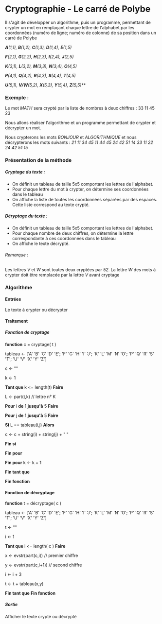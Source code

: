 # Cryptographie - Le carré de Polybe
Il s'agit de développer un algorithme, puis un programme, permettant de crypter un mot en remplaçant chaque lettre de l'alphabet par les coordonnées (numéro de ligne; numéro de colonne) de sa position dans un carré de Polybe
<!--
$$
\begin{center}
\begin{tabular}{|l|l|l|l|l|l|}
\hline
 & 1 & 2 & 3 & 4 & 5 \\ \hline
1 & A & B & C & D & E \\ \hline
2 & F & G & H & I & J \\ \hline
3 & K & L & M & N & O \\ \hline
4 & P & Q & R & S & T \\ \hline
5 & U & V/W & X & Y & Z \\ \hline
\end{tabular}
\end{center}
\end{center}
$$
-->
***A**(1,1), **B**(1,2), **C**(1,3), **D**(1,4), **E**(1,5)*

***F**(2,1), **G**(2,2), **H**(2,3), **I**(2,4), **J**(2,5)*

***K**(3,1), **L**(3,2), **M**(3,3), **N**(3,4), **O**(4,5)*

***P**(4,1), **Q**(4,2), **R**(4,3), **S**(4,4), **T**(4,5)*

***U**(5,1), **V/W**(5,2), **X**(5,3), **Y**(5,4), **Z**(5,5)***

### Exemple :
Le mot *MATH* sera crypté par la liste de nombres à deux chiffres : 33 11 45 23

Nous allons réaliser l'algorithme et un programme permettant de crypter et décrypter un mot.

Nous crypterons les mots *BONJOUR* et *ALGORITHMIQUE* et nous décrypterons les mots suivants : *21 11 34 45 11 44 45 24 42 51 14* *33 11 22 24 42 51 15*

### Présentation de la méthode
##### Cryptage du texte :
- On définit un tableau de taille 5x5 comportant les lettres de l'alphabet.
- Pour chaque lettre du mot à crypter, on détermine ses coordonnées dans le tableau
- On affiche la liste de toutes les coordonnées séparées par des espaces. Cette liste correspond au texte crypté.
##### Déryptage du texte :
- On définit un tableau de taille 5x5 comportant les lettres de l'alphabet.
- Pour chaque nombre de deux chiffres, on détermine la lettre correspondante à ces coordonnées dans le tableau
- On affiche le texte décrypté.

###### Remarque :
Les lettres *V* et *W* sont toutes deux cryptées par *52*. La lettre *W* des mots à crypter doit être remplacée par la lettre *V* avant cryptage


### Algorithme

#### Entrées
Le texte à crypter ou décrypter

#### Traitement
##### Fonction de cryptage

**fonction** c = cryptage( t )
<!-- -->
tableau ← ['A' 'B' 'C' 'D' 'E';
          'F' 'G' 'H' 'I' 'J';
          'K' 'L' 'M' 'N' 'O';
          'P' 'Q' 'R' 'S' 'T';
          'U' 'V' 'X' 'Y' 'Z']
<!-- -->
c ← ""
<!-- -->
k ← 1
<!-- -->
**Tant que** k <= length(t) **Faire**
<!-- -->
L ← part(t,k) // lettre n° K
<!-- -->
**Pour** i **de** 1 **jusqu'à** 5 **Faire**
<!-- -->
**Pour** j **de** 1 **jusqu'à** 5 **Faire**
<!-- -->
**Si** L == tableau(i,j) **Alors**
<!-- -->
c ← c + string(i) + string(j) + " "
<!-- -->
**Fin si**
<!-- -->
**Fin pour**
<!-- -->
**Fin pour**
k ← k + 1
<!-- -->
<!-- -->
**Fin tant que**
<!-- -->
**Fin fonction**

#### Fonction de décryptage

**fonction** t = décryptage( c )
<!-- -->
tableau ← ['A' 'B' 'C' 'D' 'E';
          'F' 'G' 'H' 'I' 'J';
          'K' 'L' 'M' 'N' 'O';
          'P' 'Q' 'R' 'S' 'T';
          'U' 'V' 'X' 'Y' 'Z']
<!-- -->
t ← ""
<!-- -->
i ← 1
<!-- -->
**Tant que** i <= length( c ) **Faire**
<!-- -->
x ← evstr(part(c,i)) // premier chiffre
<!-- -->
y ← evstr(part(c,i+1)) // second chiffre
<!-- -->
i ← i + 3
<!-- -->
t ← t + tableau(x,y)
<!-- -->
**Fin tant que**
**Fin fonction**
##### Sortie

Afficher le texte crypté ou décrypté
